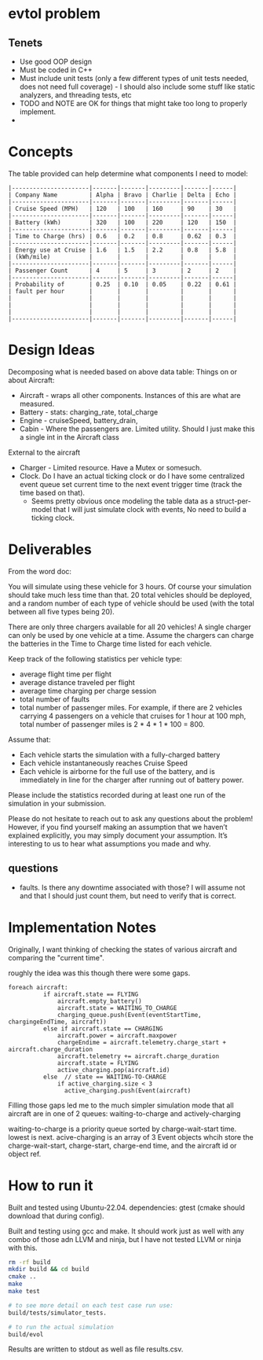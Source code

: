 # evtol problem


## Tenets
- Use good OOP design
- Must be coded in C++
- Must include unit tests (only a few different types of unit tests needed, does not need full coverage) - I should also include some stuff like static analyzers, and threading tests, etc
- TODO and NOTE are OK for things that might take too long to properly implement.
-

# Concepts

The table provided can help determine what components I need to model:

```
|----------------------|-------|-------|---------|-------|------|
| Company Name         | Alpha | Bravo | Charlie | Delta | Echo |
|----------------------|-------|-------|---------|-------|------|
| Cruise Speed (MPH)   | 120   | 100   | 160     | 90    | 30   | 
|----------------------|-------|-------|---------|-------|------|
| Battery (kWh)        | 320   | 100   | 220     | 120   | 150  |
|----------------------|-------|-------|---------|-------|------|
| Time to Charge (hrs) | 0.6   | 0.2   | 0.8     | 0.62  | 0.3  |
|----------------------|-------|-------|---------|-------|------|
| Energy use at Cruise | 1.6   | 1.5   | 2.2     | 0.8   | 5.8  |
| (kWh/mile)           |       |       |         |       |      |
|----------------------|-------|-------|---------|-------|------|
| Passenger Count      | 4     | 5     | 3       | 2     | 2    |
|----------------------|-------|-------|---------|-------|------|
| Probability of       | 0.25  | 0.10  | 0.05    | 0.22  | 0.61 |
| fault per hour       |       |       |         |       |      |
|                      |       |       |         |       |      |
|                      |       |       |         |       |      |
|                      |       |       |         |       |      |
|----------------------|-------|-------|---------|-------|------|
```
# Design Ideas

Decomposing what is needed based on above data table:
Things on or about Aircraft:
- Aircraft - wraps all other components. Instances of this are what are measured.
- Battery - stats: charging_rate, total_charge
- Engine - cruiseSpeed, battery_drain,
- Cabin - Where the passengers are. Limited utility. Should I just make this a single int in the Aircraft class


External to the aircraft
- Charger - Limited resource. Have a Mutex or somesuch.
- Clock. Do I have an actual ticking clock or do I have some centralized event queue set current time to the next event trigger time (track the time based on that).
  - Seems pretty obvious once modeling the table data as a struct-per-model that I will just simulate clock with events, No need to build a ticking clock.


# Deliverables
From the word doc:

You will simulate using these vehicle for 3 hours. Of course your simulation should take much less time than that. 20 total vehicles should be deployed, and a random number of each type of vehicle should be used (with the total between all five types being 20).

There are only three chargers available for all 20 vehicles! A single charger can only be used by one vehicle at a time. Assume the chargers can charge the batteries in the Time to Charge time listed for each vehicle.

Keep track of the following statistics per vehicle type:
- average flight time per flight
- average distance traveled per flight
- average time charging per charge session
- total number of faults
- total number of passenger miles.
  For example, if there are 2 vehicles carrying 4 passengers on a vehicle that cruises    for 1 hour at 100 mph, total number of passenger miles is 2 * 4 * 1 * 100 = 800.

Assume that:
- Each vehicle starts the simulation with a fully-charged battery
- Each vehicle instantaneously reaches Cruise Speed
- Each vehicle is airborne for the full use of the battery, and is immediately in line for the charger after running out of battery power.

Please include the statistics recorded during at least one run of the simulation in your submission.

Please do not hesitate to reach out to ask any questions about the problem! However, if you find yourself making an assumption that we haven’t explained explicitly, you may simply document your assumption. It’s interesting to us to hear what assumptions you made and why.

## questions
- faults. Is there any downtime associated with those? I will assume not and that I should just count them, but need to verify that is correct.


# Implementation Notes

Originally, I want thinking of checking the states of various aircraft and comparing the "current time".

roughly the idea was this though there were some gaps.

```
foreach aircraft:
          if aircraft.state == FLYING
              aircraft.empty_battery()
              aircraft.state = WAITING_TO_CHARGE
              charging_queue.push(Event(eventStartTime, chargingeEndTime, aircraft))
          else if aircraft.state == CHARGING
              aircraft.power = aircraft.maxpower
              chargeEndime = aircraft.telemetry.charge_start + aircraft.charge_duration
              aircraft.telemetry += aircraft.charge_duration
              aircraft.state = FLYING
              active_charging.pop(aircraft.id)
          else  // state == WAITING-TO-CHARGE
              if active_charging.size < 3
                active_charging.push(Event(aircraft)
```

Filling those gaps led me to the much simpler simulation mode that all aircraft are in one of 2 queues: 
waiting-to-charge and actively-charging

waiting-to-charge is a priority queue sorted by charge-wait-start time. lowest is next.
acive-charging is an array of 3 Event objects whcih store the charge-wait-start, charge-start, charge-end time, and the aircraft id or object ref. 

# How to run it

Built and tested using Ubuntu-22.04.
dependencies: gtest (cmake should download that during config).

Built and testing using gcc and make. It should work just as well with any combo of those adn LLVM and ninja, but I have not tested LLVM or ninja with this.

```bash
rm -rf build
mkdir build && cd build
cmake ..
make
make test

# to see more detail on each test case run use:
build/tests/simulator_tests.

# to run the actual simulation
build/evol
```

Results are written to stdout as well as file results.csv.
